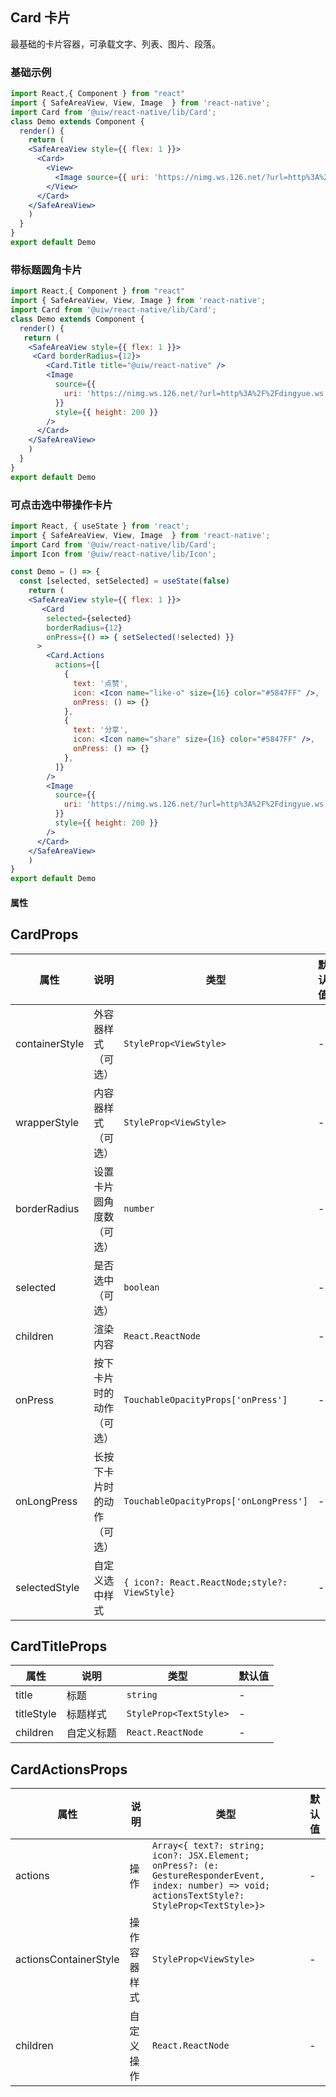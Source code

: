 Card 卡片
---

最基础的卡片容器，可承载文字、列表、图片、段落。

### 基础示例

```jsx mdx:preview
import React,{ Component } from "react"
import { SafeAreaView, View, Image  } from 'react-native';
import Card from '@uiw/react-native/lib/Card';
class Demo extends Component {
  render() {
    return (
    <SafeAreaView style={{ flex: 1 }}>
      <Card>
        <View>
          <Image source={{ uri: 'https://nimg.ws.126.net/?url=http%3A%2F%2Fdingyue.ws.126.net%2F2019%2F04%2F22%2Fca22d8623fe7454ea9cdb33f3137d14e.jpeg&thumbnail=650x2147483647&quality=80&type=jpg' }} style={{ height: 150 }} />
        </View>
      </Card>
    </SafeAreaView>
    )
  }
}
export default Demo
```
### 带标题圆角卡片
```jsx mdx:preview
import React,{ Component } from "react"
import { SafeAreaView, View, Image } from 'react-native';
import Card from '@uiw/react-native/lib/Card';
class Demo extends Component {
  render() {
   return (
    <SafeAreaView style={{ flex: 1 }}>
     <Card borderRadius={12}>
        <Card.Title title="@uiw/react-native" />
        <Image
          source={{
            uri: 'https://nimg.ws.126.net/?url=http%3A%2F%2Fdingyue.ws.126.net%2F2019%2F04%2F22%2Fca22d8623fe7454ea9cdb33f3137d14e.jpeg&thumbnail=650x2147483647&quality=80&type=jpg',
          }}
          style={{ height: 200 }}
        />
      </Card>
    </SafeAreaView>
    )
  }
}
export default Demo
```
### 可点击选中带操作卡片
```jsx mdx:preview
import React, { useState } from 'react';
import { SafeAreaView, View, Image  } from 'react-native';
import Card from '@uiw/react-native/lib/Card';
import Icon from '@uiw/react-native/lib/Icon';

const Demo = () => {
  const [selected, setSelected] = useState(false)
    return (
    <SafeAreaView style={{ flex: 1 }}>
       <Card
        selected={selected}
        borderRadius={12}
        onPress={() => { setSelected(!selected) }}
      >
        <Card.Actions
          actions={[
            {
              text: '点赞',
              icon: <Icon name="like-o" size={16} color="#5847FF" />,
              onPress: () => {}
            },
            {
              text: '分享',
              icon: <Icon name="share" size={16} color="#5847FF" />,
              onPress: () => {}
            },
          ]}
        />
        <Image
          source={{
            uri: 'https://nimg.ws.126.net/?url=http%3A%2F%2Fdingyue.ws.126.net%2F2019%2F04%2F22%2Fca22d8623fe7454ea9cdb33f3137d14e.jpeg&thumbnail=650x2147483647&quality=80&type=jpg'
          }}
          style={{ height: 200 }}
        />
      </Card>
    </SafeAreaView>
    )
}
export default Demo
```
#### 属性
## CardProps

| 属性 | 说明 | 类型 | 默认值 |
| --- | --- | --- | --- |
| containerStyle | 外容器样式（可选） | `StyleProp<ViewStyle>` | - |
| wrapperStyle | 内容器样式（可选） | `StyleProp<ViewStyle>` | - |
| borderRadius | 设置卡片圆角度数（可选） | `number` | - |
| selected | 是否选中（可选） | `boolean` | - |
| children | 渲染内容 | `React.ReactNode` | - |
| onPress | 按下卡片时的动作（可选） | `TouchableOpacityProps['onPress']` | - |
| onLongPress | 长按下卡片时的动作（可选） | `TouchableOpacityProps['onLongPress']`  | - |
| selectedStyle | 自定义选中样式 | `{ icon?: React.ReactNode;style?: ViewStyle}` | - |

## CardTitleProps

| 属性 | 说明 | 类型 | 默认值 |
| --- | --- | --- | --- |
| title | 标题 | `string` | - |
| titleStyle | 标题样式 | `StyleProp<TextStyle>` | - |
| children | 自定义标题 | `React.ReactNode` | - |

## CardActionsProps
| 属性 | 说明 | 类型 |  默认值  |
| --- | --- | --- | --- |
| actions | 操作 | `Array<{ text?: string; icon?: JSX.Element; onPress?: (e: GestureResponderEvent, index: number) => void; actionsTextStyle?: StyleProp<TextStyle>}>` | - |
| actionsContainerStyle | 操作容器样式 | `StyleProp<ViewStyle>` | - |
| children | 自定义操作 | `React.ReactNode` | - |


